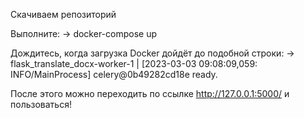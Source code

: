 Скачиваем репозиторий 

Выполните: 
-> docker-compose up

Дождитесь, когда загрузка Docker дойдёт до подобной строки: 
-> flask_translate_docx-worker-1  | [2023-03-03 09:08:09,059: INFO/MainProcess] celery@0b49282cd18e ready.

После этого можно переходить по ссылке http://127.0.0.1:5000/ и пользоваться!